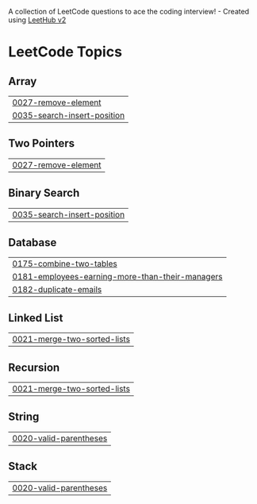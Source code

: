 A collection of LeetCode questions to ace the coding interview! - Created using [LeetHub v2](https://github.com/arunbhardwaj/LeetHub-2.0)
<!---LeetCode Topics Start-->
# LeetCode Topics
## Array
|  |
| ------- |
| [0027-remove-element](https://github.com/VidushiSharma31/LeetCode/tree/master/0027-remove-element) |
| [0035-search-insert-position](https://github.com/VidushiSharma31/LeetCode/tree/master/0035-search-insert-position) |
## Two Pointers
|  |
| ------- |
| [0027-remove-element](https://github.com/VidushiSharma31/LeetCode/tree/master/0027-remove-element) |
## Binary Search
|  |
| ------- |
| [0035-search-insert-position](https://github.com/VidushiSharma31/LeetCode/tree/master/0035-search-insert-position) |
## Database
|  |
| ------- |
| [0175-combine-two-tables](https://github.com/VidushiSharma31/LeetCode/tree/master/0175-combine-two-tables) |
| [0181-employees-earning-more-than-their-managers](https://github.com/VidushiSharma31/LeetCode/tree/master/0181-employees-earning-more-than-their-managers) |
| [0182-duplicate-emails](https://github.com/VidushiSharma31/LeetCode/tree/master/0182-duplicate-emails) |
## Linked List
|  |
| ------- |
| [0021-merge-two-sorted-lists](https://github.com/VidushiSharma31/LeetCode/tree/master/0021-merge-two-sorted-lists) |
## Recursion
|  |
| ------- |
| [0021-merge-two-sorted-lists](https://github.com/VidushiSharma31/LeetCode/tree/master/0021-merge-two-sorted-lists) |
## String
|  |
| ------- |
| [0020-valid-parentheses](https://github.com/VidushiSharma31/LeetCode/tree/master/0020-valid-parentheses) |
## Stack
|  |
| ------- |
| [0020-valid-parentheses](https://github.com/VidushiSharma31/LeetCode/tree/master/0020-valid-parentheses) |
<!---LeetCode Topics End-->